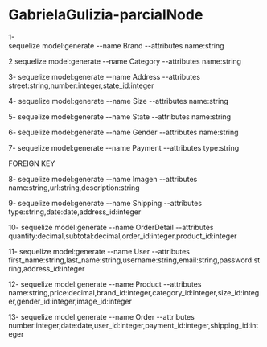 # GabrielaGulizia-parcialNode
1-  
sequelize model:generate --name Brand --attributes name:string 

2
sequelize model:generate --name Category --attributes name:string

3-
sequelize model:generate --name Address --attributes street:string,number:integer,state_id:integer

4-
sequelize model:generate --name Size --attributes name:string

5-
sequelize model:generate --name State --attributes name:string

6-
sequelize model:generate --name Gender --attributes name:string

7-
sequelize model:generate --name Payment --attributes type:string



FOREIGN KEY


8-
sequelize model:generate --name Imagen --attributes name:string,url:string,description:string

9-
sequelize model:generate --name Shipping --attributes type:string,date:date,address_id:integer

10-
sequelize model:generate --name OrderDetail --attributes quantity:decimal,subtotal:decimal,order_id:integer,product_id:integer

11-
sequelize model:generate --name User --attributes first_name:string,last_name:string,username:string,email:string,password:string,address_id:integer

12-
sequelize model:generate --name Product --attributes name:string,price:decimal,brand_id:integer,category_id:integer,size_id:integer,gender_id:integer,image_id:integer

13-
sequelize model:generate --name Order --attributes number:integer,date:date,user_id:integer,payment_id:integer,shipping_id:integer
